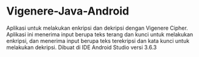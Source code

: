 # Vigenere-Java-Android

Aplikasi untuk melakukan enkripsi dan dekripsi dengan Vigenere Cipher.
Aplikasi ini menerima input berupa teks terang dan kunci untuk melakukan enkripsi, dan menerima input berupa teks terekripsi dan kata kunci untuk melakukan dekripsi.
Dibuat di IDE Android Studio versi 3.6.3

